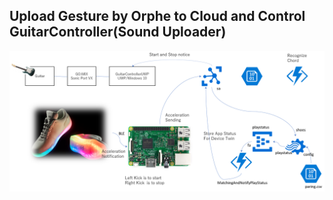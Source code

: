 ## Upload Gesture by Orphe to Cloud and Control GuitarController(Sound Uploader) 
![services construction](../../images/UploadGestureToController.png)